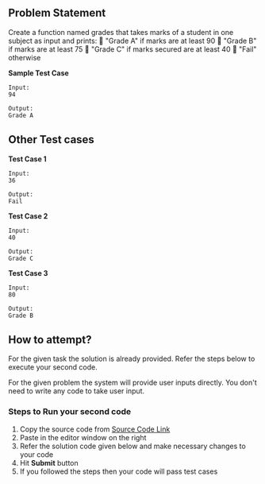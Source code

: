 ## Problem Statement
Create a function named grades that takes marks of a student in one subject as input 
and prints:
 "Grade A" if marks are at least 90
 "Grade B" if marks are at least 75
 "Grade C" if marks secured are at least 40
 "Fail" otherwise



**Sample Test Case**
```
Input:
94

Output:
Grade A
```
## Other Test cases
**Test Case 1**
```
Input:
36

Output:
Fail
```
**Test Case 2**
```
Input:
40

Output:
Grade C
```

**Test Case 3**
```
Input:
80

Output:
Grade B
```

## How to attempt?
For the given task the solution is already provided. Refer the steps below to execute your second code.

For the given problem the system will provide user inputs directly. You don't need to write any code to take user input.

### Steps to Run your second code
1. Copy the source code from [Source Code Link](https://raw.githubusercontent.com/Aartiarora22/Lab_assignments/main/P1/T3/Main.java)
2. Paste in the editor window on the right
3. Refer the solution code given below and make necessary changes to your code
4. Hit **Submit** button
5. If you followed the steps then your code will pass test cases
